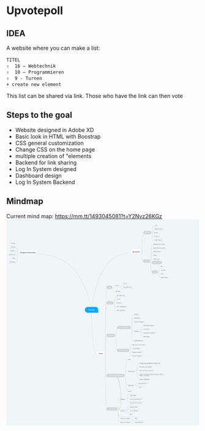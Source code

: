 # Upvotepoll

## IDEA

A website where you can make a list:

```
TITEL
⇧  16 – Webtechnik
⇧  10 – Programmieren
⇧  9 - Turnen
+ create new element
```

This list can be shared via link.
Those who have the link can then vote

## Steps to the goal

+ Website designed in Adobe XD
+ Basic look in HTML with Boostrap
+ CSS general customization
+ Change CSS on the home page
+ multiple creation of "elements
+ Backend for link sharing
+ Log In System designed
+ Dashboard design
+ Log In System Backend

## Mindmap
Current mind map: https://mm.tt/1493045081?t=Y2Nvz26KGz
![Image of the Mindmap](https://github.com/if-03-01-C-fall-2019/webapp-to-do-list-comparison/blob/master/mindmap/Votelist%20Mindmap.png)
